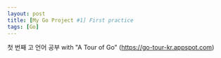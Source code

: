 ```yaml
---
layout: post
title: [My Go Project #1] First practice
tags: [Go]
---
```


첫 번째 고 언어 공부
with "A Tour of Go" (https://go-tour-kr.appspot.com)

